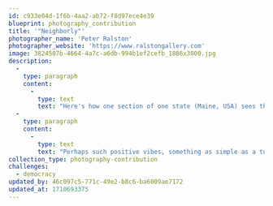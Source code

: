 ```yaml
---
id: c933e04d-1f6b-4aa2-ab72-f8d97ece4e39
blueprint: photography_contribution
title: '"Neighborly"'
photographer_name: 'Peter Ralston'
photographer_website: 'https://www.ralstongallery.com'
image: 3824507b-4664-4a7c-a6db-994b1ef2cefb_1886x3000.jpg
description:
  -
    type: paragraph
    content:
      -
        type: text
        text: "Here's how one section of one state (Maine, USA) sees their neighbors..."
  -
    type: paragraph
    content:
      -
        type: text
        text: "Perhaps such positive vibes, something as simple as a town's name, actually make it easier to work together? They set the tone...encourage us to do well by each other..."
collection_type: photography-contribution
challenges:
  - democracy
updated_by: 46c097c5-771c-49e2-b8c6-ba6009ae7172
updated_at: 1710693375
---
```

